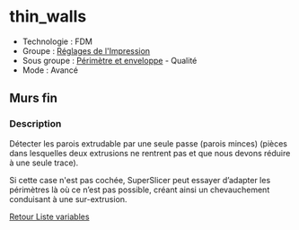 # thin_walls

* Technologie : FDM
* Groupe : [Réglages de l'Impression](../print_settings/print_settings.md)
* Sous groupe : [Périmètre et enveloppe](../print_settings/print_settings.md#périmètre-et-enveloppe) - Qualité
* Mode : Avancé

## Murs fin 

### Description

Détecter les parois extrudable par une seule passe (parois minces) (pièces dans lesquelles deux extrusions ne rentrent pas et que nous devons réduire à une seule trace).

Si cette case n'est pas cochée, SuperSlicer peut essayer d’adapter les périmètres là où ce n’est pas possible, créant ainsi un chevauchement conduisant à une sur-extrusion.


[Retour Liste variables](variable_list.md)